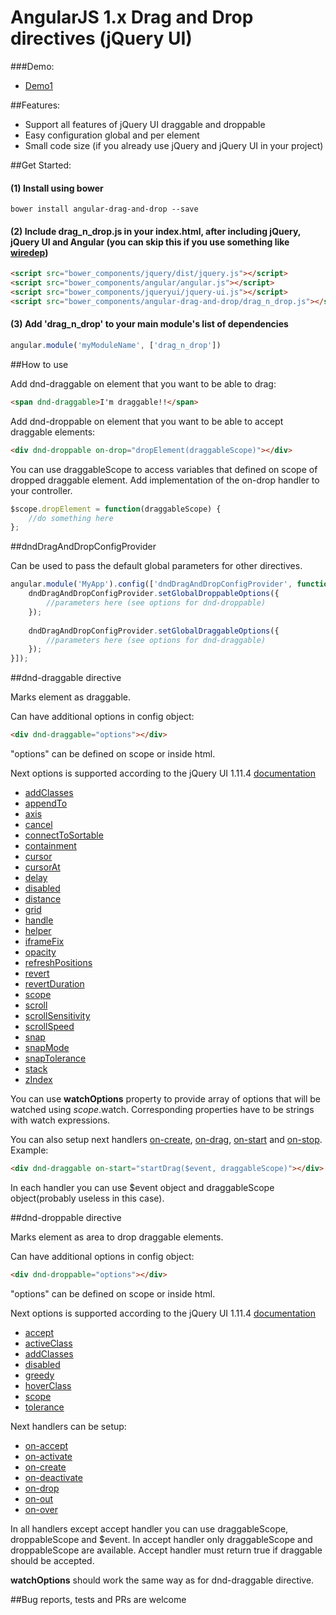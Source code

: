 AngularJS 1.x Drag and Drop directives (jQuery UI)
=====================
###Demo:

* [Demo1](https://rawgit.com/kshutkin/drag_n_drop/master/demo1/index.html)

##Features:

* Support all features of jQuery UI draggable and droppable
* Easy configuration global and per element
* Small code size (if you already use jQuery and jQuery UI in your project)

##Get Started:
 
#### (1) Install using bower

    bower install angular-drag-and-drop --save

#### (2) Include drag_n_drop.js in your index.html, after including jQuery, jQuery UI and Angular (you can skip this if you use something like [wiredep](https://github.com/taptapship/wiredep))

```html
<script src="bower_components/jquery/dist/jquery.js"></script>
<script src="bower_components/angular/angular.js"></script>
<script src="bower_components/jqueryui/jquery-ui.js"></script>
<script src="bower_components/angular-drag-and-drop/drag_n_drop.js"></script>
```

#### (3) Add 'drag_n_drop' to your main module's list of dependencies

```javascript
angular.module('myModuleName', ['drag_n_drop'])
```

##How to use

Add dnd-draggable on element that you want to be able to drag:

```html
<span dnd-draggable>I'm draggable!!</span>
```

Add dnd-droppable on element that you want to be able to accept draggable elements:

```html
<div dnd-droppable on-drop="dropElement(draggableScope)"></div>
```

You can use draggableScope to access variables that defined on scope of dropped draggable element.
Add implementation of the on-drop handler to your controller.

```javascript
$scope.dropElement = function(draggableScope) {
    //do something here
};
```

##dndDragAndDropConfigProvider

Can be used to pass the default global parameters for other directives.

```javascript
angular.module('MyApp').config(['dndDragAndDropConfigProvider', function(dndDragAndDropConfigProvider) {
    dndDragAndDropConfigProvider.setGlobalDroppableOptions({
        //parameters here (see options for dnd-droppable)
    });
    
    dndDragAndDropConfigProvider.setGlobalDraggableOptions({
        //parameters here (see options for dnd-draggable)
    });
}]);
```

##dnd-draggable directive

Marks element as draggable.

Can have additional options in config object:

```html
<div dnd-draggable="options"></div>
```

"options" can be defined on scope or inside html.

Next options is supported according to the jQuery UI 1.11.4 [documentation](http://api.jqueryui.com/draggable/)

* [addClasses](http://api.jqueryui.com/draggable/#option-addClasses)
* [appendTo](http://api.jqueryui.com/draggable/#option-appendTo)
* [axis](http://api.jqueryui.com/draggable/#option-axis)
* [cancel](http://api.jqueryui.com/draggable/#option-cancel)
* [connectToSortable](http://api.jqueryui.com/draggable/#option-connectToSortable)
* [containment](http://api.jqueryui.com/draggable/#option-containment)
* [cursor](http://api.jqueryui.com/draggable/#option-cursor)
* [cursorAt](http://api.jqueryui.com/draggable/#option-cursorAt)
* [delay](http://api.jqueryui.com/draggable/#option-delay)
* [disabled](http://api.jqueryui.com/draggable/#option-disabled)
* [distance](http://api.jqueryui.com/draggable/#option-distance)
* [grid](http://api.jqueryui.com/draggable/#option-grid)
* [handle](http://api.jqueryui.com/draggable/#option-handle)
* [helper](http://api.jqueryui.com/draggable/#option-helper)
* [iframeFix](http://api.jqueryui.com/draggable/#option-iframeFix)
* [opacity](http://api.jqueryui.com/draggable/#option-opacity)
* [refreshPositions](http://api.jqueryui.com/draggable/#option-refreshPositions)
* [revert](http://api.jqueryui.com/draggable/#option-revert)
* [revertDuration](http://api.jqueryui.com/draggable/#option-revertDuration)
* [scope](http://api.jqueryui.com/draggable/#option-scope)
* [scroll](http://api.jqueryui.com/draggable/#option-scroll)
* [scrollSensitivity](http://api.jqueryui.com/draggable/#option-scrollSensitivity)
* [scrollSpeed](http://api.jqueryui.com/draggable/#option-scrollSpeed)
* [snap](http://api.jqueryui.com/draggable/#option-snap)
* [snapMode](http://api.jqueryui.com/draggable/#option-snapMode)
* [snapTolerance](http://api.jqueryui.com/draggable/#option-snapTolerance)
* [stack](http://api.jqueryui.com/draggable/#option-stack)
* [zIndex](http://api.jqueryui.com/draggable/#option-zIndex)

You can use **watchOptions** property to provide array of options that will be watched using $scope.$watch. Corresponding properties have to be strings with watch expressions.

You can also setup next handlers [on-create](http://api.jqueryui.com/draggable/#event-create), [on-drag](http://api.jqueryui.com/draggable/#event-drag), [on-start](http://api.jqueryui.com/draggable/#event-start) and [on-stop](http://api.jqueryui.com/draggable/#event-stop).
Example:

```html
<div dnd-draggable on-start="startDrag($event, draggableScope)"></div>
```

In each handler you can use $event object and draggableScope object(probably useless in this case).

##dnd-droppable directive

Marks element as area to drop draggable elements.

Can have additional options in config object:

```html
<div dnd-droppable="options"></div>
```

"options" can be defined on scope or inside html.

Next options is supported according to the jQuery UI 1.11.4 [documentation](http://api.jqueryui.com/droppable/)

* [accept](http://api.jqueryui.com/droppable/#option-accept)
* [activeClass](http://api.jqueryui.com/droppable/#option-activeClass)
* [addClasses](http://api.jqueryui.com/droppable/#option-addClasses)
* [disabled](http://api.jqueryui.com/droppable/#option-disabled)
* [greedy](http://api.jqueryui.com/droppable/#option-greedy)
* [hoverClass](http://api.jqueryui.com/droppable/#option-hoverClass)
* [scope](http://api.jqueryui.com/droppable/#option-scope)
* [tolerance](http://api.jqueryui.com/droppable/#option-tolerance)

Next handlers can be setup:

* [on-accept](http://api.jqueryui.com/droppable/#option-accept)
* [on-activate](http://api.jqueryui.com/droppable/#event-activate)
* [on-create](http://api.jqueryui.com/droppable/#event-create)
* [on-deactivate](http://api.jqueryui.com/droppable/#event-deactivate)
* [on-drop](http://api.jqueryui.com/droppable/#event-drop)
* [on-out](http://api.jqueryui.com/droppable/#event-out)
* [on-over](http://api.jqueryui.com/droppable/#event-over)

In all handlers except accept handler you can use draggableScope, droppableScope and $event. In accept handler only draggableScope and droppableScope are available. Accept handler must return true if draggable should be accepted.

**watchOptions** should work the same way as for dnd-draggable directive.

##Bug reports, tests and PRs are welcome